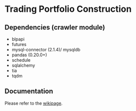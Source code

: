 # Trading Portfolio Construction

## Dependencies (crawler module)
- blpapi
- futures
- mysql-connector (2.1.4)/ mysqldb
- pandas (0.20.0+)
- schedule
- sqlalchemy
- tia
- tqdm

## Documentation
Please refer to the [wikipage](https://github.com/clarkwkw/summer_research/wiki).

